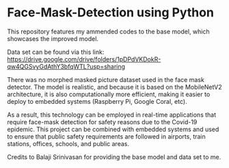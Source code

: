 # Face-Mask-Detection using Python

This repository features my ammended codes to the base model, which showcases the improved model.

Data set can be found via this link: https://drive.google.com/drive/folders/1pDPdVKDokR-qw4QGSvyGdAthY3bfqWTL?usp=sharing

There was no morphed masked picture dataset used in the face mask detector. The model is realistic, and because it is based on the MobileNetV2 architecture, it is also computationally more efficient, making it easier to deploy to embedded systems (Raspberry Pi, Google Coral, etc).

As a result, this technology can be employed in real-time applications that require face-mask detection for safety reasons due to the Covid-19 epidemic. This project can be combined with embedded systems and used to ensure that public safety requirements are followed in airports, train stations, offices, schools, and public areas.

Credits to Balaji Srinivasan for providing the base model and data set to me.
